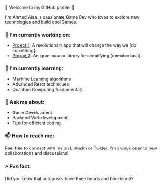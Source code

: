 
🚀 Welcome to my GitHub profile! 🚀

I'm Ahmed Alaa, a passionate Game Dev who loves to explore new technologies and build cool Games.

### 🔭 I’m currently working on:

- [Project 1](link_to_project1): A revolutionary app that will change the way we [do something].
- [Project 2](link_to_project2): An open-source library for simplifying [complex task].

### 🌱 I’m currently learning:

- Machine Learning algorithms
- Advanced React techniques
- Quantum Computing fundamentals

### 💬 Ask me about:

- Game Development
- Backend Web development 
- Tips for efficient coding

### 📫 How to reach me:

Feel free to connect with me on [LinkedIn](your_linkedin_profile) or [Twitter](your_twitter_profile). I'm always open to new collaborations and discussions!

### ⚡ Fun fact:

Did you know that octopuses have three hearts and blue blood?

 
